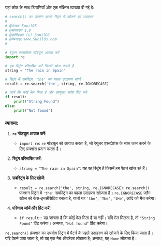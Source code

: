 यहां कोड के साथ टिप्पणियाँ और एक संक्षिप्त व्याख्या दी गई है:

```python
# search() का उपयोग करके स्ट्रिंग में खोजने का उदाहरण
#
# @लेखक SunilOS  
# @संस्करण 1.0
# @कॉपीराइट (c) SunilOS  
# @वेबसाइट www.SunilOs.com
#

# रेगुलर एक्सप्रेशंस मॉड्यूल आयात करें
import re

# एक स्ट्रिंग परिभाषित करें जिसमें खोज करनी है
string = "The rain in Spain"

# स्ट्रिंग में सबस्ट्रिंग 'the' का पहला उदाहरण खोजें
result = re.search('the', string, re.IGNORECASE)

# जांचें कि कोई मेल मिला है और उपयुक्त संदेश प्रिंट करें
if result:
    print("String Found")
else:
    print("Not found")
```

### व्याख्या:

1. **`re` मॉड्यूल आयात करें**:
   - `import re`: `re` मॉड्यूल को आयात करता है, जो रेगुलर एक्सप्रेशंस के साथ काम करने के लिए फ़ंक्शंस प्रदान करता है।

2. **स्ट्रिंग परिभाषित करें**:
   - `string = "The rain in Spain"`: यह वह स्ट्रिंग है जिसमें हम पैटर्न खोज रहे हैं।

3. **सबस्ट्रिंग के लिए खोजें**:
   - `result = re.search('the', string, re.IGNORECASE)`: `re.search()` फ़ंक्शन स्ट्रिंग में `'the'` सबस्ट्रिंग का पहला उदाहरण खोजता है। `re.IGNORECASE` फ्लैग खोज को केस-इनसेंसिटिव बनाता है, यानी यह `'the'`, `'The'`, `'tHe'`, आदि को मैच करेगा।

4. **परिणाम जांचें और प्रिंट करें**:
   - `if result:`: यह जांचता है कि कोई मेल मिला है या नहीं। यदि मेल मिलता है, तो `"String Found"` प्रिंट करेगा। अन्यथा, `"Not found"` प्रिंट करेगा।

`re.search()` फ़ंक्शन का उपयोग स्ट्रिंग में पैटर्न के पहले उदाहरण को खोजने के लिए किया जाता है। यदि पैटर्न पाया जाता है, तो यह एक मैच ऑब्जेक्ट लौटाता है; अन्यथा, यह `None` लौटाता है।
